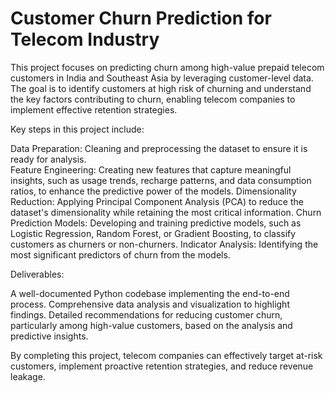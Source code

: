 # Customer Churn Prediction for Telecom Industry
This project focuses on predicting churn among high-value prepaid telecom customers in India and Southeast Asia by leveraging customer-level data. The goal is to identify customers at high risk of churning and understand the key factors contributing to churn, enabling telecom companies to implement effective retention strategies.

Key steps in this project include:

Data Preparation: Cleaning and preprocessing the dataset to ensure it is ready for analysis.  
Feature Engineering: Creating new features that capture meaningful insights, such as usage trends, recharge patterns, and data consumption ratios, to enhance the predictive power of the models. 
Dimensionality Reduction:  Applying Principal Component Analysis (PCA) to reduce the dataset's dimensionality while retaining the most critical information. 
Churn Prediction Models: Developing and training predictive models, such as Logistic Regression, Random Forest, or Gradient Boosting, to classify customers as churners or non-churners.
Indicator Analysis: Identifying the most significant predictors of churn from the models. 

Deliverables:

A well-documented Python codebase implementing the end-to-end process.
Comprehensive data analysis and visualization to highlight findings.
Detailed recommendations for reducing customer churn, particularly among high-value customers, based on the analysis and predictive insights.

By completing this project, telecom companies can effectively target at-risk customers, implement proactive retention strategies, and reduce revenue leakage.
